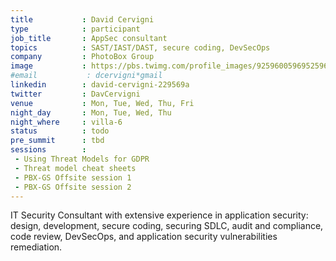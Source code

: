 ```yaml
---
title           : David Cervigni
type            : participant
job_title       : AppSec consultant
topics          : SAST/IAST/DAST, secure coding, DevSecOps
company         : PhotoBox Group
image           : https://pbs.twimg.com/profile_images/925960059695259648/bxq0RO6s_400x400.jpg
#email           : dcervigni*gmail
linkedin        : david-cervigni-229569a
twitter         : DavCervigni
venue           : Mon, Tue, Wed, Thu, Fri
night_day       : Mon, Tue, Wed, Thu
night_where     : villa-6
status          : todo
pre_summit      : tbd
sessions        :
 - Using Threat Models for GDPR
 - Threat model cheat sheets
 - PBX-GS Offsite session 1
 - PBX-GS Offsite session 2
---
```



IT Security Consultant with extensive experience in application security: design, development, secure coding, securing SDLC, audit and compliance, code review, DevSecOps, and application security vulnerabilities remediation.
